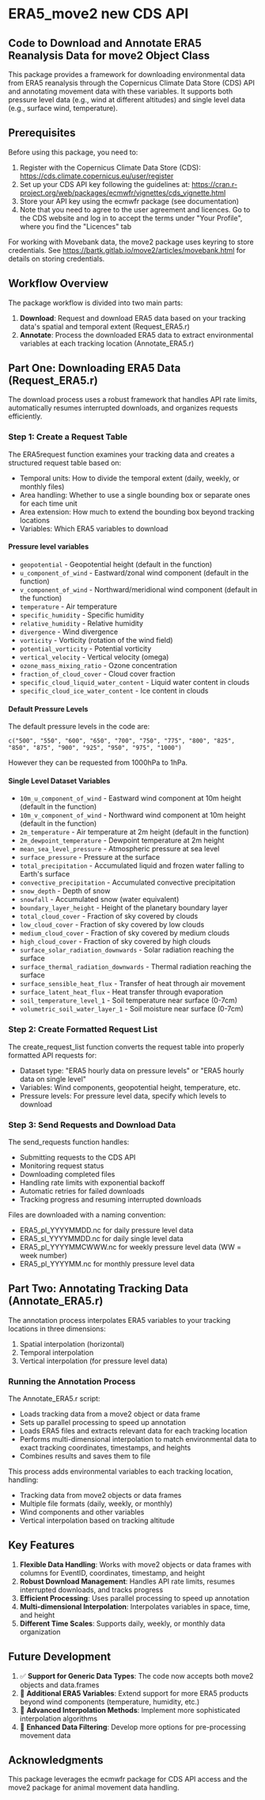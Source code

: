 # ERA5_move2 new CDS API

## Code to Download and Annotate ERA5 Reanalysis Data for move2 Object Class

This package provides a framework for downloading environmental data from ERA5 reanalysis through the Copernicus Climate Data Store (CDS) API and annotating movement data with these variables. It supports both pressure level data (e.g., wind at different altitudes) and single level data (e.g., surface wind, temperature).

## Prerequisites

Before using this package, you need to:

1. Register with the Copernicus Climate Data Store (CDS): https://cds.climate.copernicus.eu/user/register
2. Set up your CDS API key following the guidelines at: https://cran.r-project.org/web/packages/ecmwfr/vignettes/cds_vignette.html
3. Store your API key using the ecmwfr package (see documentation)
4. Note that you need to agree to the user agreement and licences. Go to the CDS website and log in to accept the terms under "Your Profile", where you find the "Licences" tab

For working with Movebank data, the move2 package uses keyring to store credentials. See https://bartk.gitlab.io/move2/articles/movebank.html for details on storing credentials.

## Workflow Overview

The package workflow is divided into two main parts:
1. **Download**: Request and download ERA5 data based on your tracking data's spatial and temporal extent (Request_ERA5.r)
2. **Annotate**: Process the downloaded ERA5 data to extract environmental variables at each tracking location (Annotate_ERA5.r)

## Part One: Downloading ERA5 Data (Request_ERA5.r)

The download process uses a robust framework that handles API rate limits, automatically resumes interrupted downloads, and organizes requests efficiently.

### Step 1: Create a Request Table

The ERA5request function examines your tracking data and creates a structured request table based on:
- Temporal units: How to divide the temporal extent (daily, weekly, or monthly files)
- Area handling: Whether to use a single bounding box or separate ones for each time unit
- Area extension: How much to extend the bounding box beyond tracking locations
- Variables: Which ERA5 variables to download
#### Pressure level variables
- `geopotential` - Geopotential height (default in the function)
- `u_component_of_wind` - Eastward/zonal wind component (default in the function)
- `v_component_of_wind` - Northward/meridional wind component (default in the function)
- `temperature` - Air temperature
- `specific_humidity` - Specific humidity
- `relative_humidity` - Relative humidity
- `divergence` - Wind divergence
- `vorticity` - Vorticity (rotation of the wind field)
- `potential_vorticity` - Potential vorticity
- `vertical_velocity` - Vertical velocity (omega)
- `ozone_mass_mixing_ratio` - Ozone concentration
- `fraction_of_cloud_cover` - Cloud cover fraction
- `specific_cloud_liquid_water_content` - Liquid water content in clouds
- `specific_cloud_ice_water_content` - Ice content in clouds

#### Default Pressure Levels
The default pressure levels in the code are:
```
c("500", "550", "600", "650", "700", "750", "775", "800", "825", "850", "875", "900", "925", "950", "975", "1000")
```
However they can be requested from 1000hPa to 1hPa.

#### Single Level Dataset Variables
- `10m_u_component_of_wind` - Eastward wind component at 10m height (default in the function)
- `10m_v_component_of_wind` - Northward wind component at 10m height (default in the function)
- `2m_temperature` - Air temperature at 2m height (default in the function)
- `2m_dewpoint_temperature` - Dewpoint temperature at 2m height
- `mean_sea_level_pressure` - Atmospheric pressure at sea level
- `surface_pressure` - Pressure at the surface
- `total_precipitation` - Accumulated liquid and frozen water falling to Earth's surface
- `convective_precipitation` - Accumulated convective precipitation
- `snow_depth` - Depth of snow
- `snowfall` - Accumulated snow (water equivalent)
- `boundary_layer_height` - Height of the planetary boundary layer
- `total_cloud_cover` - Fraction of sky covered by clouds
- `low_cloud_cover` - Fraction of sky covered by low clouds
- `medium_cloud_cover` - Fraction of sky covered by medium clouds
- `high_cloud_cover` - Fraction of sky covered by high clouds
- `surface_solar_radiation_downwards` - Solar radiation reaching the surface
- `surface_thermal_radiation_downwards` - Thermal radiation reaching the surface
- `surface_sensible_heat_flux` - Transfer of heat through air movement
- `surface_latent_heat_flux` - Heat transfer through evaporation
- `soil_temperature_level_1` - Soil temperature near surface (0-7cm)
- `volumetric_soil_water_layer_1` - Soil moisture near surface (0-7cm)


### Step 2: Create Formatted Request List

The create_request_list function converts the request table into properly formatted API requests for:
- Dataset type: "ERA5 hourly data on pressure levels" or "ERA5 hourly data on single level"
- Variables: Wind components, geopotential height, temperature, etc.
- Pressure levels: For pressure level data, specify which levels to download

### Step 3: Send Requests and Download Data

The send_requests function handles:
- Submitting requests to the CDS API
- Monitoring request status
- Downloading completed files
- Handling rate limits with exponential backoff
- Automatic retries for failed downloads
- Tracking progress and resuming interrupted downloads

Files are downloaded with a naming convention:
- ERA5_pl_YYYYMMDD.nc for daily pressure level data
- ERA5_sl_YYYYMMDD.nc for daily single level data
- ERA5_pl_YYYYMMCWWW.nc for weekly pressure level data (WW = week number)
- ERA5_pl_YYYYMM.nc for monthly pressure level data

## Part Two: Annotating Tracking Data (Annotate_ERA5.r)

The annotation process interpolates ERA5 variables to your tracking locations in three dimensions:
1. Spatial interpolation (horizontal)
2. Temporal interpolation
3. Vertical interpolation (for pressure level data)

### Running the Annotation Process

The Annotate_ERA5.r script:
- Loads tracking data from a move2 object or data frame
- Sets up parallel processing to speed up annotation
- Loads ERA5 files and extracts relevant data for each tracking location
- Performs multi-dimensional interpolation to match environmental data to exact tracking coordinates, timestamps, and heights
- Combines results and saves them to file

This process adds environmental variables to each tracking location, handling:
- Tracking data from move2 objects or data frames
- Multiple file formats (daily, weekly, or monthly)
- Wind components and other variables
- Vertical interpolation based on tracking altitude

## Key Features

1. **Flexible Data Handling**: Works with move2 objects or data frames with columns for EventID, coordinates, timestamp, and height
2. **Robust Download Management**: Handles API rate limits, resumes interrupted downloads, and tracks progress
3. **Efficient Processing**: Uses parallel processing to speed up annotation
4. **Multi-dimensional Interpolation**: Interpolates variables in space, time, and height
5. **Different Time Scales**: Supports daily, weekly, or monthly data organization

## Future Development

1. ✅ **Support for Generic Data Types**: The code now accepts both move2 objects and data.frames
2. 🔄 **Additional ERA5 Variables**: Extend support for more ERA5 products beyond wind components (temperature, humidity, etc.)
3. 🔄 **Advanced Interpolation Methods**: Implement more sophisticated interpolation algorithms
4. 🔄 **Enhanced Data Filtering**: Develop more options for pre-processing movement data

## Acknowledgments

This package leverages the ecmwfr package for CDS API access and the move2 package for animal movement data handling.
